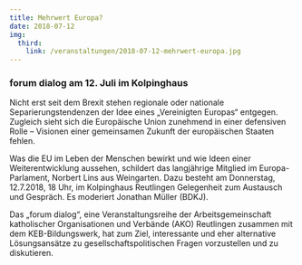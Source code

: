 ```yaml
---
title: Mehrwert Europa?
date: 2018-07-12
img:
  third:
    link: /veranstaltungen/2018-07-12-mehrwert-europa.jpg
---
```


### forum dialog am 12. Juli im Kolpinghaus 
<!--more-->
  

Nicht erst seit dem Brexit stehen regionale oder nationale Separierungstendenzen der Idee eines „Vereinigten Europas“ entgegen. Zugleich sieht sich die Europäische Union zunehmend in einer defensiven Rolle – Visionen einer gemeinsamen Zukunft der europäischen Staaten fehlen. 



Was die EU im Leben der Menschen bewirkt und wie Ideen einer Weiterentwicklung aussehen, schildert das langjährige Mitglied im Europa-Parlament, Norbert Lins aus Weingarten. Dazu besteht am Donnerstag, 12.7.2018, 18 Uhr, im Kolpinghaus Reutlingen Gelegenheit zum Austausch und Gespräch. Es moderiert Jonathan Müller (BDKJ). 



Das „forum dialog“, eine Veranstaltungsreihe der Arbeitsgemeinschaft katholischer Organisationen und Verbände (AKO) Reutlingen zusammen mit dem KEB-Bildungswerk, hat zum Ziel, interessante und eher alternative Lösungsansätze zu gesellschaftspolitischen Fragen vorzustellen und zu diskutieren. 
